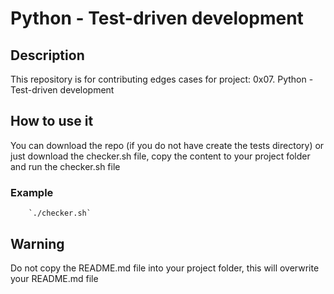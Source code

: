 # Python - Test-driven development

## Description

This repository is for contributing edges cases for project: 0x07. Python - Test-driven development

## How to use it

You can download the repo (if you do not have create the tests directory) or just download the checker.sh file, copy the content to your project folder and run the checker.sh file

### Example

        `./checker.sh`

## Warning

Do not copy the README.md file into your project folder, this will overwrite your README.md file
